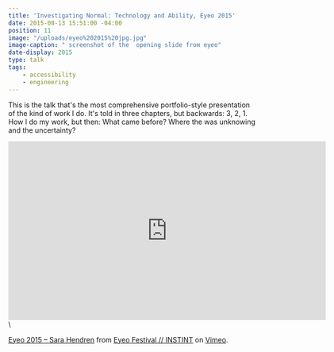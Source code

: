 ```yaml
---
title: 'Investigating Normal: Technology and Ability, Eyeo 2015'
date: 2015-08-13 15:51:00 -04:00
position: 11
image: "/uploads/eyeo%202015%20jpg.jpg"
image-caption: " screenshot of the  opening slide from eyeo"
date-display: 2015
type: talk
tags: 
    - accessibility
    - engineering
---
```


This is the talk that's the most comprehensive portfolio-style presentation of the kind of work I do. It's told in three chapters, but backwards: 3, 2, 1. How I do my work, but then: What came before? Where the was unknowing and the uncertainty?

<iframe src="https://player.vimeo.com/video/134764010?color=99cd4f" width="640" height="360" frameborder="0" webkitallowfullscreen mozallowfullscreen allowfullscreen></iframe>\
<p><a href="https://vimeo.com/134764010">Eyeo 2015 &ndash; Sara Hendren</a> from <a href="https://vimeo.com/eyeofestival">Eyeo Festival  //  INSTINT</a> on <a href="https://vimeo.com">Vimeo</a>.</p>

